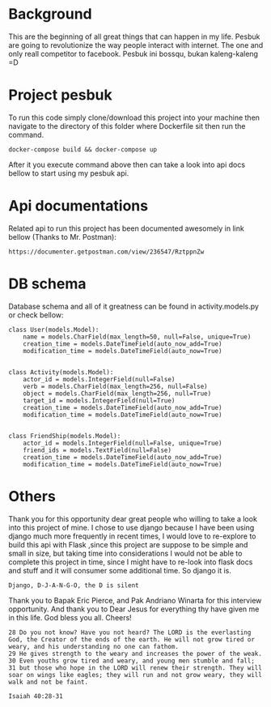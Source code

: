 # Background

This are the beginning of all great things that can happen in my life. Pesbuk are going to revolutionize the way people interact with internet. The one and only reall competitor to facebook. Pesbuk ini bossqu, bukan kaleng-kaleng =D

# Project pesbuk

To run this code simply clone/download this project into your machine then navigate to the directory of this folder where Dockerfile sit then run the command.

  	docker-compose build && docker-compose up
  	
After it you execute command above then can take a look into api docs bellow to start using my pesbuk api.

# Api documentations

Related api to run this project has been documented awesomely in link bellow (Thanks to Mr. Postman):

    https://documenter.getpostman.com/view/236547/RztppnZw
    
# DB schema 

Database schema and all of it greatness can be found in activity.models.py or check bellow:
    
    class User(models.Model):
        name = models.CharField(max_length=50, null=False, unique=True)
        creation_time = models.DateTimeField(auto_now_add=True)
        modification_time = models.DateTimeField(auto_now=True)


    class Activity(models.Model):
        actor_id = models.IntegerField(null=False)
        verb = models.CharField(max_length=256, null=False)
        object = models.CharField(max_length=256, null=True)
        target_id = models.IntegerField(null=True)
        creation_time = models.DateTimeField(auto_now_add=True)
        modification_time = models.DateTimeField(auto_now=True)


    class FriendShip(models.Model):
        actor_id = models.IntegerField(null=False, unique=True)
        friend_ids = models.TextField(null=False)
        creation_time = models.DateTimeField(auto_now_add=True)
        modification_time = models.DateTimeField(auto_now=True)

# Others
 
 Thank you for this opportunity dear great people who willing to take a look into this project of mine. I chose to use django because I have been using django much more frequently in recent times, I would love to re-explore to build this api with Flask ,since this project are suppose to be simple and small in size, but taking time into considerations I would not be able to complete this project in time, since I might have to re-look into flask docs and stuff and it will consumer some additional time. So django it is.
 
    Django, D-J-A-N-G-O, the D is silent

Thank you to Bapak Eric Pierce, and Pak Andriano Winarta for this interview opportunity. And thank you to Dear Jesus for everything thy have given me in this life. God bless you all. Cheers!

    28 Do you not know? Have you not heard? The LORD is the everlasting God, the Creator of the ends of the earth. He will not grow tired or weary, and his understanding no one can fathom. 
    29 He gives strength to the weary and increases the power of the weak. 
    30 Even youths grow tired and weary, and young men stumble and fall; 
    31 but those who hope in the LORD will renew their strength. They will soar on wings like eagles; they will run and not grow weary, they will walk and not be faint.
    
    Isaiah 40:28-31 